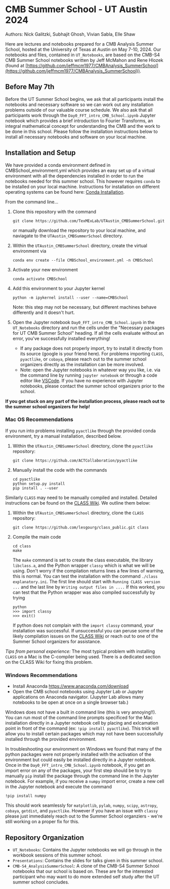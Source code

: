CMB Summer School - UT Austin 2024
==================================

Authors: Nick Galitzki, Subhajit Ghosh, Vivian Sabla, Elle Shaw

Here are lectures and notebooks prepared for a CMB Analysis Summer School, hosted at the University of Texas at Austin on May 7-10, 2024. Our notebooks and files, 
contained in `UT_Notebooks`, are based on the CMB-S4 CMB Summer School notebooks written by Jeff McMahon and Rene Hlozek (found at [https://github.com/jeffmcm1977/CMBAnalysis_SummerSchool](https://github.com/jeffmcm1977/CMBAnalysis_SummerSchool)). 

Before May 7th
--------------
Before the UT Summer School begins, we ask that all participants install the notebooks and necessary software so we can work out any installation problems outside of our valuable course schedule. We also ask that all participants work through the `Day0_FFT_intro_CMB_School.ipynb` Jupyter notebook which provides a brief introduction to Fourier Transforms, an integral mathematical concept for understanding the CMB and the work to be done in this school. Please follow the installation instructions below to install all necessary notebooks and software on your local machine. 

Installation and Setup
----------------------
We have provided a conda environment defined in CMBSchool_environment.yml which provides an easy set up of a virtual environment with all the dependencies installed in order to run the notebooks needed for this summer school. This however requires `conda` to be installed on your local machine. Instructions for installation on different operating systems can be found here: [Conda Installation](https://docs.conda.io/projects/conda/en/stable/user-guide/getting-started.html).

From the command line... 

1. Clone this repository with the command
   
   `git clone https://github.com/TexMExLab/UTAustin_CMBSummerSchool.git`

   or manually download the repository to your local machine, and naviagate to the `UTAustin_CMBSummerSchool` directory. 

2. Within the `UTAustin_CMBSummerSchool` directory, create the virtual environment via 

   `conda env create --file CMBSchool_environment.yml -n CMBSchool`

3. Activate your new environment

   `conda activate CMBSchool`
   
4. Add this environment to your Jupyter kernel

   `python -m ipykernel install --user --name=CMBSchool`

   Note: this step may not be necessary, but different machines behave differently and it doesn't hurt.

6. Open the Jupyter notebook `Day0_FFT_intro_CMB_School.ipynb` in the `UT_Notebooks` directory and run the cells under the "Necessary packages for UT CMB Summer School" heading. If all the cells evaluate without an error, you've successfully installed everything!
   * If any package does not properly import, try to install it directly from its source (google is your friend here). For problems importing `CLASS`, `pyactlike`, or `cobaya`, please reach out to the summer school organizers directly as the installation can be more involved. 
   * Note: open the Jupyter notebooks in whatever way you like, i.e. via the command line by running `jupyter notebook` or through a code editor like [VSCode](https://code.visualstudio.com). If you have no experience with Jupyter notebooks, please contact the summer school organizers prior to the school.

**If you get stuck on any part of the installation process, please reach out to the summer school organizers for help!**

### Mac OS Recommendations

If you run into problems installing `pyactlike` through the provided conda environment, try a manual installation, described below. 

1. Within the `UTAustin_CMBSummerSchool` directory, clone the `pyactlike` repository:

   `git clone https://github.com/ACTCollaboration/pyactlike`
   
3. Manually install the code with the commands
   ```
   cd pyactlike
   python setup.py install
   pip install . --user
   ```

Similarly `CLASS` may need to be manually compiled and installed. Detailed instructions can be found on the [CLASS Wiki](https://github.com/lesgourg/class_public/wiki/Installation). We outline them below:

1. Within the `UTAustin_CMBSummerSchool` directory, clone the `CLASS` repository:

   `git clone https://github.com/lesgourg/class_public.git class`

2. Compile the main code
   ```
   cd class
   make
   ```
   The `make` command is set to create the class executable, the library `libclass.a`, and the Python wrapper `classy` which is what we will be using. Don't worry if the compilation returns lines a few lines of warning, this is normal. You can test the installation with the command `./class explanatory.ini`. The first line should start with `Running CLASS version ...` and the last line by `Writing output files in ....` If this worked, you can test that the Python wrapper was also compiled successfully by trying
   ```
   python
   >>> import classy
   >>> exit()
   ```
   If python does not complain with the `import classy` command, your installation was successful. If unsuccessful you can peruse some of the likely compilation issues on the  [CLASS Wiki](https://github.com/lesgourg/class_public/wiki/Installation) or reach out to one of the Summer School organizers for assistance. 

_Tips from personal experience:_ The most typical problem with installing `CLASS` on a Mac is the C-compiler being used. There is a dedicated section on the CLASS Wiki for fixing this problem. 

### Windows Recommendations

* Install Anaconda https://www.anaconda.com/download
* Open the CMB school notebooks using Jupyter Lab or Jupyter applications on Anaconda navigator. (Jupyter Lab allows many notebooks to be open at once on a single browser tab.)

Windows does not have a built in command line (this is very annoying!!). You can run most of the command line prompts specificed for the Mac installation directly in a Jupyter notebook cell by placing and exlcamation point in front of the command (ex: `!pip install pyactlike`). This trick will allow you to install certain packages which may not have been successfully installed through the provided environment. 

In troubleshooting our environment on Windows we found that many of the python packages were not properly installed with the activation of the environment but could easily be installed directly in a Jupyter notebook. Once in the `Day0_FFT_intro_CMB_School.ipynb` notebook, if you get an import error on any of the packages, your first step should be to try to manually `pip` install the package through the command line in the Jupyter notebook. For example, if you receive a `numpy` import error, create a new cell in the Jupyter notebook and execute the command

`!pip install numpy`

This should work seamlessly for `matplotlib`, `pylab`, `numpy`, `scipy`, `astropy`, `cobaya`, `getdist`, and `pyactlike`. However if you have an issue with `classy` please just immediately reach out to the Summer School organziers - we're still working on a proper fix for this. 

Repository Organization
----------------------

* `UT_Notebooks`: Contains the Jupyter notebooks we will go through in the workbook sessions of this summer school. 
* `Presentations`: Contains the slides for talks given in this summer school.
* `CMB-S4_AnalysisSummerSchool`: A clone of the CMB-S4 Summer School notebooks that our school is based on. These are for the interested participant who may want to do more extended self study after the UT summer school concludes.
